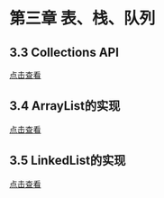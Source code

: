 

# 第三章 表、栈、队列

## 3.3 Collections API

[点击查看](https://github.com/3440395/DataStructures/blob/master/code/DataStructures/app/src/main/java/com/xk/chapter3/No3_3.java)
## 3.4 ArrayList的实现

[点击查看](https://github.com/3440395/DataStructures/blob/master/code/DataStructures/app/src/main/java/com/xk/chapter3/no3_4/MyArrayList.java)

## 3.5 LinkedList的实现

[点击查看](https://github.com/3440395/DataStructures/blob/master/code/DataStructures/app/src/main/java/com/xk/chapter3/no3_5/MyLinkedList.java)
	